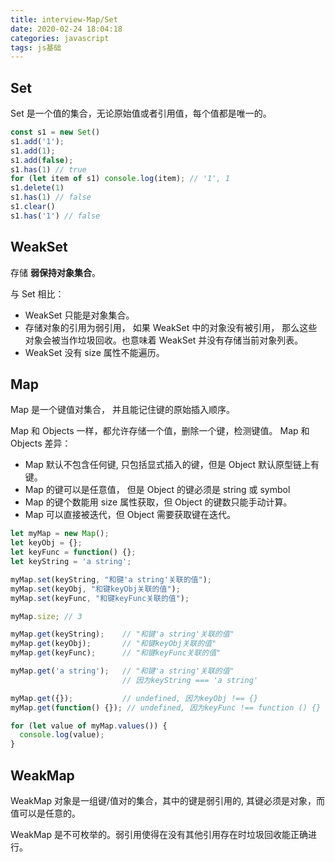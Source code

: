 ```yaml
---
title: interview-Map/Set
date: 2020-02-24 18:04:18
categories: javascript
tags: js基础
---
```



## Set

Set 是一个值的集合，无论原始值或者引用值，每个值都是唯一的。

```js
const s1 = new Set()
s1.add('1');
s1.add(1);
s1.add(false);
s1.has(1) // true
for (let item of s1) console.log(item); // '1', 1
s1.delete(1)
s1.has(1) // false
s1.clear()
s1.has('1') // false
```

## WeakSet 

存储 **弱保持对象集合**。

与 Set 相比：

- WeakSet 只能是对象集合。
- 存储对象的引用为弱引用， 如果 WeakSet 中的对象没有被引用， 那么这些对象会被当作垃圾回收。也意味着 WeakSet 并没有存储当前对象列表。
- WeakSet 没有 size 属性不能遍历。


## Map 

Map 是一个键值对集合， 并且能记住键的原始插入顺序。

Map 和 Objects 一样，都允许存储一个值，删除一个键，检测键值。
Map 和 Objects 差异：

- Map 默认不包含任何键, 只包括显式插入的键，但是 Object 默认原型链上有 键。
- Map 的键可以是任意值， 但是 Object 的键必须是 string 或 symbol
- Map 的键个数能用 size 属性获取，但 Object 的键数只能手动计算。
- Map 可以直接被迭代，但 Object 需要获取键在迭代。

```js 
let myMap = new Map();
let keyObj = {};
let keyFunc = function() {};
let keyString = 'a string';

myMap.set(keyString, "和键'a string'关联的值");
myMap.set(keyObj, "和键keyObj关联的值");
myMap.set(keyFunc, "和键keyFunc关联的值");

myMap.size; // 3

myMap.get(keyString);    // "和键'a string'关联的值"
myMap.get(keyObj);       // "和键keyObj关联的值"
myMap.get(keyFunc);      // "和键keyFunc关联的值"

myMap.get('a string');   // "和键'a string'关联的值"
                         // 因为keyString === 'a string'

myMap.get({});           // undefined, 因为keyObj !== {}
myMap.get(function() {}); // undefined, 因为keyFunc !== function () {}

for (let value of myMap.values()) {
  console.log(value);
}
```

## WeakMap 

WeakMap 对象是一组键/值对的集合，其中的键是弱引用的, 其键必须是对象，而值可以是任意的。

WeakMap 是不可枚举的。弱引用使得在没有其他引用存在时垃圾回收能正确进行。